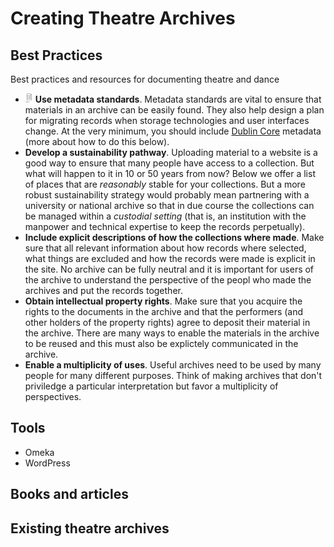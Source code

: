 # Creating Theatre Archives

## Best Practices

Best practices and resources for documenting theatre and dance

- <img src="images/explicit.svg" style="height:15px"/> **Use metadata standards**. Metadata standards are vital to ensure that materials in an archive can be easily found. They also help design a plan for migrating records when storage technologies and user interfaces change. At the very minimum, you should include [Dublin Core](http://www.dcc.ac.uk/resources/metadata-standards/dublin-core) metadata (more about how to do this below).
- **Develop a sustainability pathway**. Uploading material to a website is a good way to ensure that many people have access to a collection. But what will happen to it in 10 or 50 years from now? Below we offer a list of places that are *reasonably* stable for your collections. But a more robust sustainability strategy would probably mean partnering with a university or national archive so that in due course the collections can be managed within a *custodial setting* (that is, an institution with the manpower and technical expertise to keep the records perpetually).
- **Include explicit descriptions of how the collections where made**. Make sure that all relevant information about how records where selected, what things are excluded and how the records were made is explicit in the site. No archive can be fully neutral and it is important for users of the archive to understand the perspective of the peopl who made the archives and put the records together.
- **Obtain intellectual property rights**. Make sure that you acquire the rights to the documents in the archive and that the performers (and other holders of the property rights) agree to deposit their material in the archive. There are many ways to enable the materials in the archive to be reused and this must also be explictely communicated in the archive.
- **Enable a multiplicity of uses**. Useful archives need to be used by many people for many different purposes. Think of making archives that don't priviledge a particular interpretation but favor a multiplicity of perspectives.

## Tools

- Omeka
- WordPress

## Books and articles

## Existing theatre archives
